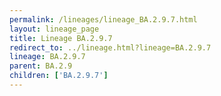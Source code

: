 ```yaml
---
permalink: /lineages/lineage_BA.2.9.7.html
layout: lineage_page
title: Lineage BA.2.9.7
redirect_to: ../lineage.html?lineage=BA.2.9.7
lineage: BA.2.9.7
parent: BA.2.9
children: ['BA.2.9.7']
---
```

